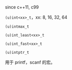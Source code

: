 
since c++11, c99

<cstdint>
<stdint.h>

`(u)int<xx>_t`，xx: 8, 16, 32, 64

`(u)intmax_t`

`(u)int_least<xx>_t`

`(u)int_fast<xx>_t`

`(u)intptr_t`

<cinttypes>
<inttypes.h>

用于 printf，scanf 的宏。


